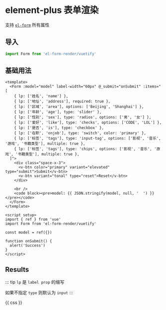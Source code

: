 # element-plus 表单渲染

支持 [`el-form`](https://element-plus.org/zh-CN/component/form.html#form-api) 所有属性

## 导入

```js
import Form from 'el-form-render/vuetify'
```

## 基础用法

```vue preview
<template>
  <Form :model="model" label-width="60px" @_submit="onSubmit" :items="[
    { lp: ['姓名', 'name'] },
    { lp: ['地址', 'address'], required: true },
    { lp: ['区域', 'area'], options: ['Beijing', 'Shanghai'] },
    { lp: ['年龄', 'age'], type: 'slider' },
    { lp: ['性别', 'sex'], type: 'radios', options: ['男', '女'] },
    { lp: ['爱好', 'like'], type: 'checks', options: ['CODE', 'LOL'] },
    { lp: ['是否', 'is'], type: 'checkbox' },
    { lp: ['在职', 'onjob'], type: 'switch', color: 'primary' },
    { lp: ['标签', 'tags'], type: 'input-tag', options: ['影视', '音乐', '游戏', '书籍类型'], multiple: true },
    { lp: ['标签', 'tags'], type: 'chips', options: ['影视', '音乐', '游戏', '书籍类型'], multiple: true },
  ]">
    <div class="space-x-3">
      <v-btn color="primary" variant="elevated" type="submit">Submit</v-btn>
      <v-btn variant="tonal" type="reset">Reset</v-btn>
    </div>

    <br />
    <code block><pre>model: {{ JSON.stringify(model, null, '  ') }}</pre></code>
  </Form>
</template>

<script setup>
import { ref } from 'vue'
import Form from 'el-form-render/vuetify'

const model = ref({})

function onSubmit() {
  alert('Success')
}
</script>
```

## Results

::: tip
`lp` 是 `label prop` 的缩写

如果不指定 `type` 则默认为 `input`
:::

<component is="style">{{ css }}</component>
<link rel="stylesheet" href="https://cdn.jsdelivr.net/npm/@mdi/font@latest/css/materialdesignicons.min.css" />

<script>
import { getCurrentInstance } from 'vue'
import { useDark } from '@vueuse/core'
import css from 'vuetify/lib/styles/main.css?raw'
import * as components from 'vuetify/components'
import * as directives from 'vuetify/directives'
import { createVuetify } from 'vuetify'

const vuetify = createVuetify({ components, directives })

export default {
  data: () => ({
    css,
    isDark: useDark({ storageKey: 'vitepress-theme-appearance' })
  }),
  beforeCreate() {
    const app = getCurrentInstance().appContext.app
    app.use(vuetify)
  }
}
</script>